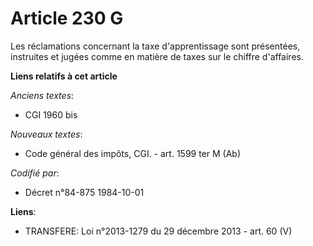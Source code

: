 # Article 230 G

Les réclamations concernant la taxe d'apprentissage sont présentées, instruites et jugées comme en matière de taxes sur le
chiffre d'affaires.

**Liens relatifs à cet article**

_Anciens textes_:

  - CGI 1960 bis

_Nouveaux textes_:

  - Code général des impôts, CGI. - art. 1599 ter M (Ab)

_Codifié par_:

  - Décret n°84-875 1984-10-01

**Liens**:

  - TRANSFERE: Loi n°2013-1279 du 29 décembre 2013 - art. 60 (V)
